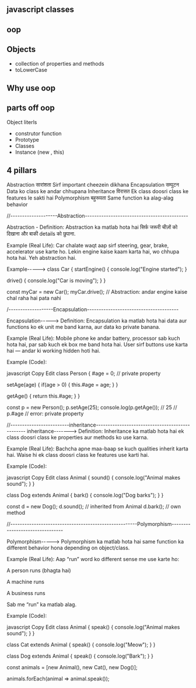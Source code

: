 ## javascript classes

## oop

## Objects

- collection of properties and methods 
- toLowerCase

## Why use oop

## parts off oop

Object literls 

- construtor function 
- Prototype 
- Classes
- Instance (new , this)

## 4 pillars

Abstraction	सारांशता	Sirf important cheezein dikhana
Encapsulation	सम्पुटन	Data ko class ke andar chhupana
Inheritance	विरासत	Ek class doosri class ke features le sakti hai
Polymorphism	बहुरूपता	Same function ka alag-alag behavior



//--------------------Abstraction--------------------------------------------

Abstraction - Definition:
Abstraction ka matlab hota hai सिर्फ जरूरी चीज़ों को दिखाना और बाकी details को छुपाना.

Example (Real Life):
Car chalate waqt aap sirf steering, gear, brake, accelerator use karte ho.
Lekin engine kaise kaam karta hai, wo chhupa hota hai. Yeh abstraction hai.


Example----->     class Car {
  startEngine() {
    console.log("Engine started");
  }

  drive() {
    console.log("Car is moving");
  }
}

const myCar = new Car();
myCar.drive(); // Abstraction: andar engine kaise chal raha hai pata nahi



/-------------------Encapsulation---------------------------------------

Encapsulation----->    Definition:
Encapsulation ka matlab hota hai data aur functions ko ek unit me band karna, aur data ko private banana.

Example (Real Life):
Mobile phone ke andar battery, processor sab kuch hota hai, par sab kuch ek box me band hota hai.
User sirf buttons use karta hai — andar ki working hidden hoti hai.

Example (Code):

javascript
Copy
Edit
class Person {
  #age = 0; // private property

  setAge(age) {
    if(age > 0) {
      this.#age = age;
    }
  }

  getAge() {
    return this.#age;
  }
}

const p = new Person();
p.setAge(25);
console.log(p.getAge()); // 25
// p.#age  // error: private property



//-------------------------inheritance------------------------------------------------
inheritance------->     Definition:
Inheritance ka matlab hota hai ek class doosri class ke properties aur methods ko use karna.

Example (Real Life):
Bachcha apne maa-baap se kuch qualities inherit karta hai.
Waise hi ek class doosri class ke features use karti hai.

Example (Code):

javascript
Copy
Edit
class Animal {
  sound() {
    console.log("Animal makes sound");
  }
}

class Dog extends Animal {
  bark() {
    console.log("Dog barks");
  }
}

const d = new Dog();
d.sound(); // inherited from Animal
d.bark();  // own method



//------------------------------------------------------Polymorphism--------------------------------

Polymorphism----->    Polymorphism ka matlab hota hai same function ka different behavior hona depending on object/class.

Example (Real Life):
Aap “run” word ko different sense me use karte ho:

A person runs (bhagta hai)

A machine runs

A business runs

Sab me “run” ka matlab alag.

Example (Code):

javascript
Copy
Edit
class Animal {
  speak() {
    console.log("Animal makes sound");
  }
}

class Cat extends Animal {
  speak() {
    console.log("Meow");
  }
}

class Dog extends Animal {
  speak() {
    console.log("Bark");
  }
}

const animals = [new Animal(), new Cat(), new Dog()];

animals.forEach(animal => animal.speak());


